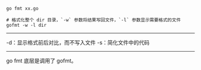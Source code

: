 ```
go fmt xx.go
```

```
# 格式化整个 dir 目录，`-w` 参数将结果写回文件，`-l` 参数显示需要格式的文件
gofmt -w -l dir 
```

---

-d：显示格式前后对比，而不写入文件
-s：简化文件中的代码

---

go fmt 底层是调用了 gofmt。